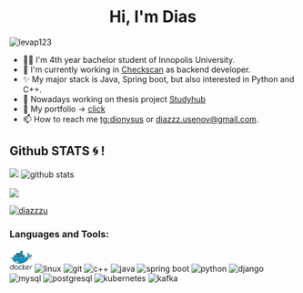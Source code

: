 <h1 align="center">Hi, I'm Dias</h1>
<p align="left"> <img src="https://komarev.com/ghpvc/?username=diazzzu&label=Profile%20views&color=0e75b6&style=flat" alt="levap123" /> </p>

- 👨‍💻 I'm 4th year bachelor student of Innopolis University.
- 🏢 I'm currently working in [Checkscan](https://checkscan.ru/sections) as backend developer.
- ✨ My major stack is Java, Spring boot, but also interested in Python and C++.
- 🚧 Nowadays working on thesis project [Studyhub](https://github.com/InnoStudyHub/back-end)
- 💼 My portfolio -> [click](https://drive.google.com/file/d/1vFYgWgD5hHpbbBq-BW8fXzRGjDtwbZ2l/view?usp=sharing) 
- 📫 How to reach me [tg:dionysus](https://t.me/dionyusus) or diazzz.usenov@gmail.com.


<p align="left">
</p>

## Github STATS :cyclone: !

<img src="https://github-readme-streak-stats.herokuapp.com/?user=diazzzu&theme=algolia&background=0d1117&date_format=M%20j%5B%2C%20Y%5D" />  ![github stats](https://github-readme-stats.vercel.app/api?username=diazzzu&show_icons=true&theme=algolia)

<img align="center" src = "https://github-readme-stats.vercel.app/api/top-langs/?username=diazzzu&layout=compact&theme=algolia"/>

<p align="left"> <a href="https://github.com/ryo-ma/github-profile-trophy"><img src="https://github-profile-trophy.vercel.app/?username=diazzzu" alt="diazzzu" /></a> </p>


<h3 align="left">Languages and Tools:</h3>
<p align="left"> 
  <img src="https://raw.githubusercontent.com/devicons/devicon/master/icons/docker/docker-original-wordmark.svg" alt="docker" width="40" height="40"/>
  <img src="https://www.vectorlogo.zone/logos/linux/linux-icon.svg" alt="linux" width="40" height="40"/>
  <img src="https://www.vectorlogo.zone/logos/git-scm/git-scm-icon.svg" alt="git" width="40" height="40"/>
  <img src="https://raw.githubusercontent.com/jmnote/z-icons/master/svg/cpp.svg" alt="c++" width="40" height="40"/>
  <img src="https://raw.githubusercontent.com/jmnote/z-icons/master/svg/java.svg" alt="java" width="40" height="40"/> 
  <img src="https://www.vectorlogo.zone/logos/springio/springio-icon.svg" alt="spring boot" width="40" height="40"/>
  <img src="https://www.vectorlogo.zone/logos/python/python-icon.svg" alt="python" width="40" height="40"/> 
  <img src="https://www.vectorlogo.zone/logos/djangoproject/djangoproject-icon.svg" alt="django" width="40" height="40"/> 
  <img src="https://www.vectorlogo.zone/logos/mysql/mysql-icon.svg" alt="mysql" width="40" height="40"/> 
  <img src="https://www.vectorlogo.zone/logos/postgresql/postgresql-icon.svg" alt="postgresql" width="40" height="40"/>
  <img src="https://www.vectorlogo.zone/logos/kubernetes/kubernetes-icon.svg" alt="kubernetes" width="40" height="40"/>
  <img src="https://www.vectorlogo.zone/logos/apache_kafka/apache_kafka-icon.svg" alt="kafka" width="40" height="40"/>
</p>
